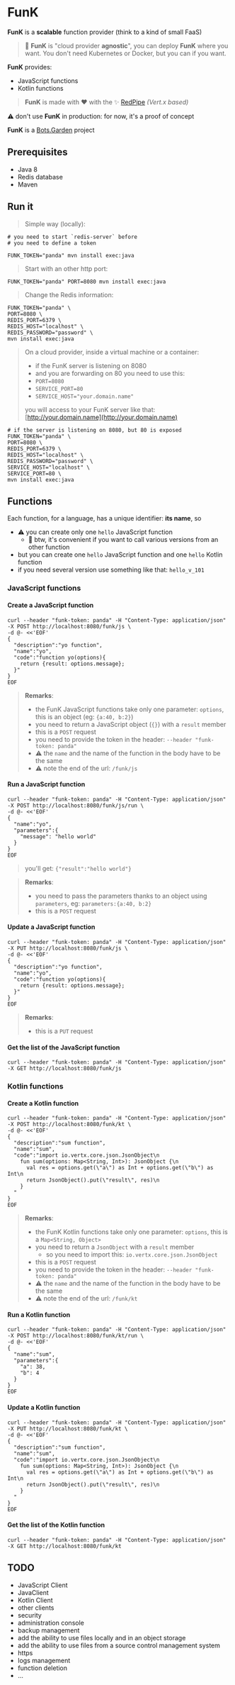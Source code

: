 # FunK

**FunK** is a **scalable** function provider (think to a kind of small FaaS)

> :wave: **FunK** is "cloud provider **agnostic**", you can deploy **FunK** where you want. You don't need Kubernetes or Docker, but you can if you want.

**FunK** provides:

- JavaScript functions
- Kotlin functions

> **FunK** is made with :heart: with the :sparkles: [RedPipe](http://redpipe.net) *(Vert.x based)*

:warning: don't use **FunK** in production: for now, it's a proof of concept

**FunK** is a [Bots.Garden](http://www.bots.garden/) project

## Prerequisites

- Java 8
- Redis database
- Maven

## Run it

> Simple way (locally):

```shell
# you need to start `redis-server` before
# you need to define a token

FUNK_TOKEN="panda" mvn install exec:java
```


> Start with an other http port:

```shell
FUNK_TOKEN="panda" PORT=8080 mvn install exec:java
```

> Change the Redis information:

```shell
FUNK_TOKEN="panda" \
PORT=8080 \
REDIS_PORT=6379 \
REDIS_HOST="localhost" \
REDIS_PASSWORD="password" \
mvn install exec:java
```

> On a cloud provider, inside a virtual machine or a container:
> - if the FunK server is listening on 8080
> - and you are forwarding on 80
> you need to use this:
> - `PORT=8080`
> - `SERVICE_PORT=80`
> - `SERVICE_HOST="your.domain.name"`
>
> you will access to your FunK server like that: [http://your.domain.name](http://your.domain.name)

```shell
# if the server is listening on 8080, but 80 is exposed
FUNK_TOKEN="panda" \
PORT=8080 \
REDIS_PORT=6379 \
REDIS_HOST="localhost" \
REDIS_PASSWORD="password" \
SERVICE_HOST="localhost" \
SERVICE_PORT=80 \
mvn install exec:java
```

## Functions

Each function, for a language, has a unique identifier: **its name**, so

- :warning: you can create only one `hello` JavaScript function
  - :wave: btw, it's convenient if you want to call various versions from an other function
- but you can create one `hello` JavaScript function and one `hello` Kotlin function
- if you need several version use something like that: `hello_v_101`
 

### JavaScript functions

#### Create a JavaScript function

```shell
curl --header "funk-token: panda" -H "Content-Type: application/json" -X POST http://localhost:8080/funk/js \
-d @- <<'EOF'
{
  "description":"yo function",
  "name":"yo",
  "code":"function yo(options){
    return {result: options.message};
  }"
}
EOF
```

> **Remarks**:
> - the FunK JavaScript functions take only one parameter: `options`, this is an object (eg: `{a:40, b:2}`)
> - you need to return a JavaScript object (`{}`) with a `result` member
> - this is a `POST` request
> - you need to provide the token in the header: `--header "funk-token: panda"` 
> - :warning: the `name` and the name of the function in the body have to be the same
> - :warning: note the end of the url: `/funk/js`

#### Run a JavaScript function

```shell
curl --header "funk-token: panda" -H "Content-Type: application/json" -X POST http://localhost:8080/funk/js/run \
-d @- <<'EOF'
{
  "name":"yo",
  "parameters":{
    "message": "hello world"
  }
}
EOF
```

> you'll get: `{"result":"hello world"}`

> **Remarks**:
> - you need to pass the parameters thanks to an object using `parameters`, eg: `parameters:{a:40, b:2}`
> - this is a `POST` request


#### Update a JavaScript function

```shell
curl --header "funk-token: panda" -H "Content-Type: application/json" -X PUT http://localhost:8080/funk/js \
-d @- <<'EOF'
{
  "description":"yo function",
  "name":"yo",
  "code":"function yo(options){
    return {result: options.message};
  }"
}
EOF
```

> **Remarks**:
> - this is a `PUT` request

#### Get the list of the JavaScript function

```shell
curl --header "funk-token: panda" -H "Content-Type: application/json" -X GET http://localhost:8080/funk/js
```

### Kotlin functions

#### Create a Kotlin function

```shell
curl --header "funk-token: panda" -H "Content-Type: application/json" -X POST http://localhost:8080/funk/kt \
-d @- <<'EOF'
{
  "description":"sum function",
  "name":"sum",
  "code":"import io.vertx.core.json.JsonObject\n
    fun sum(options: Map<String, Int>): JsonObject {\n
      val res = options.get(\"a\") as Int + options.get(\"b\") as Int\n
      return JsonObject().put(\"result\", res)\n
    }
  "
}
EOF
```


> **Remarks**:
> - the FunK Kotlin functions take only one parameter: `options`, this is a `Map<String, Object>`
> - you need to return a `JsonObject` with a `result` member
>   - so you need to import this: `io.vertx.core.json.JsonObject`
> - this is a `POST` request
> - you need to provide the token in the header: `--header "funk-token: panda"` 
> - :warning: the `name` and the name of the function in the body have to be the same
> - :warning: note the end of the url: `/funk/kt`

#### Run a Kotlin function

```shell
curl --header "funk-token: panda" -H "Content-Type: application/json" -X POST http://localhost:8080/funk/kt/run \
-d @- <<'EOF'
{
  "name":"sum",
  "parameters":{
    "a": 38,
    "b": 4
  }
}
EOF
```

#### Update a Kotlin function

```shell
curl --header "funk-token: panda" -H "Content-Type: application/json" -X PUT http://localhost:8080/funk/kt \
-d @- <<'EOF'
{
  "description":"sum function",
  "name":"sum",
  "code":"import io.vertx.core.json.JsonObject\n
    fun sum(options: Map<String, Int>): JsonObject {\n
      val res = options.get(\"a\") as Int + options.get(\"b\") as Int\n
      return JsonObject().put(\"result\", res)\n
    }
  "
}
EOF
```

#### Get the list of the Kotlin function

```shell
curl --header "funk-token: panda" -H "Content-Type: application/json" -X GET http://localhost:8080/funk/kt
```


## TODO

- JavaScript Client
- JavaClient
- Kotlin Client
- other clients
- security
- administration console
- backup management
- add the ability to use files locally and in an object storage
- add the ability to use files from a source control management system
- https
- logs management
- function deletion
- ...

